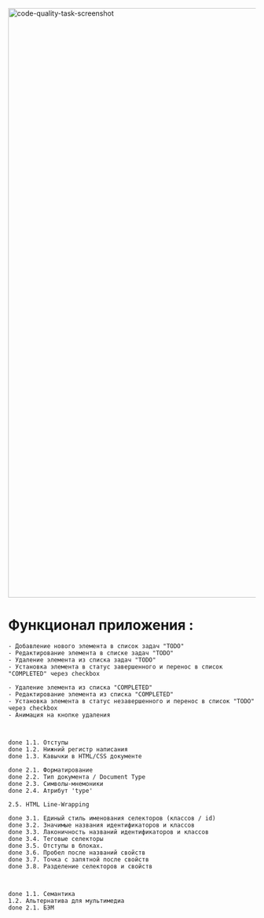 <img width="1199" alt="code-quality-task-screenshot" src="https://user-images.githubusercontent.com/8201843/113413843-4080fb80-93c4-11eb-9f20-15e4b4c1e430.png">

# Функционал приложения :

    - Добавление нового элемента в список задач "TODO"
    - Редактирование элемента в списке задач "TODO"
    - Удаление элемента из списка задач "TODO"
    - Установка элемента в статус завершенного и перенос в список "COMPLETED" через checkbox

    - Удаление элемента из списка "COMPLETED"
    - Редактирование элемента из списка "COMPLETED"
    - Установка элемента в статус незавершенного и перенос в список "TODO" через checkbox
    - Анимация на кнопке удаления



    done 1.1. Отступы
    done 1.2. Нижний регистр написания
    done 1.3. Кавычки в HTML/CSS документе

    done 2.1. Форматирование 
    done 2.2. Тип документа / Document Type
    done 2.3. Символы-мнемоники
    done 2.4. Атрибут 'type'

    2.5. HTML Line-Wrapping

    done 3.1. Единый стиль именования селекторов (классов / id)
    done 3.2. Значимые названия идентификаторов и классов
    done 3.3. Лаконичность названий идентификаторов и классов
    done 3.4. Теговые селекторы
    done 3.5. Отступы в блоках.
    done 3.6. Пробел после названий свойств
    done 3.7. Точка с запятной после свойств
    done 3.8. Разделение селекторов и свойств



    done 1.1. Семантика
    1.2. Альтернатива для мультимедиа
    done 2.1. БЭМ
